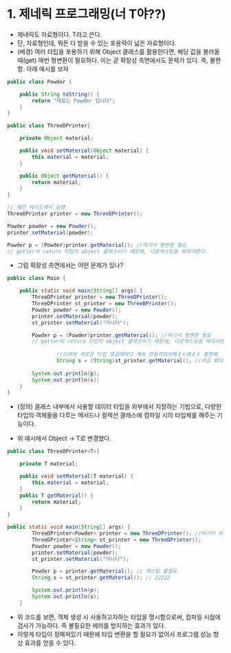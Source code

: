 # 1. 제네릭 프로그래밍(너 T야??)

- 제네릭도 자료형이다. T라고 쓴다.
- 단, 자료형인데, 뭐든 다 받을 수 있는 포용력이 넓은 자료형이다.
- (배경) 여러 타입을 포용하기 위해 Object 클래스를 활용한다면, 해당 값을 불러올 때(get) 매번 형변환이 필요하다. 이는 곧 확장성 측면에서도 문제가 있다. 즉, 불편함. 아래 예시를 보자

```java
public class Powder {

	public String toString() {
		return "재료는 Powder 입니다";
	}
}

```

```java
public class ThreeDPrinter{

	private Object material;

	public void setMaterial(Object material) {
		this.material = material;
	}

	public Object getMaterial() {
		return material;
	}
}

```

```java
// 메인 메서드에서 실행
ThreeDPrinter printer = new ThreeDPrinter();

Powder powder = new Powder();
printer.setMaterial(powder);

Powder p = (Powder)printer.getMaterial(); //여기서 형변환 필요
// getter의 return 타입이 object 클래스이기 때문에, 다운캐스팅을 해줘야한다.
```

- 그럼 확장성 측면에서는 어떤 문제가 있나?

```java
public class Main {

    public static void main(String[] args) {
        ThreeDPrinter printer = new ThreeDPrinter();
        ThreeDPrinter st_printer = new ThreeDPrinter();
        Powder powder = new Powder();
        printer.setMaterial(powder);
        st_printer.setMaterial("가나다");

        Powder p = (Powder)printer.getMaterial(); //여기서 형변환 필요
        // getter의 return 타입이 object 클래스이기 때문에, 다운캐스팅을 해줘야한다.
        
				//으어어 새로운 타입 생길때마다 계속 만들어줘야해ㅐㅇ애ㅐㅐ 불편해
				String s = (String)st_printer.getMaterial(); //여길 봐야한다..!
				
        System.out.println(p);
        System.out.println(s);
    }
}
```

- (정의) 클래스 내부에서 사용할 데이터 타입을 외부에서 지정하는 기법으로, 다양한 타입의 객체들을 다루는 메서드나 컬렉션 클래스에 컴파일 시의 타입체를 해주는 기능이다.

- 위 예시에서 Object → T로 변경했다.

```java
public class ThreeDPrinter<T>{

    private T material;

    public void setMaterial(T material) {
        this.material = material;
    }
    public T getMaterial() {
        return material;
    }
}
```

```java
public static void main(String[] args) {
        ThreeDPrinter<Powder> printer = new ThreeDPrinter(); //여기서 미리 타입 정해줄 것
        ThreeDPrinter<String> st_printer = new ThreeDPrinter();
        Powder powder = new Powder();
        printer.setMaterial(powder);
        st_printer.setMaterial("가나다");

        Powder p = printer.getMaterial(); // 캐스팅 불필요
        String s = st_printer.getMaterial(); // 22222

        System.out.println(p);
        System.out.println(s);
    }
```

- 위 코드를 보면, 객체 생성 시 사용하고자하는 타입을 명시함으로써, 컴파일 시점에 검사가 가능하다. 즉 불필요한 에러를 방지하는 효과가 있다.
- 이렇게 타입이 정해져있기 때문에 타입 변환을 할 필요가 없어서 프로그램 성능 향상 효과를 얻을 수 있다.
